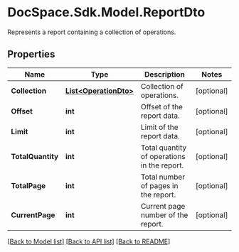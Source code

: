 # DocSpace.Sdk.Model.ReportDto
Represents a report containing a collection of operations.

## Properties

Name | Type | Description | Notes
------------ | ------------- | ------------- | -------------
**Collection** | [**List&lt;OperationDto&gt;**](OperationDto.md) | Collection of operations. | [optional] 
**Offset** | **int** | Offset of the report data. | [optional] 
**Limit** | **int** | Limit of the report data. | [optional] 
**TotalQuantity** | **int** | Total quantity of operations in the report. | [optional] 
**TotalPage** | **int** | Total number of pages in the report. | [optional] 
**CurrentPage** | **int** | Current page number of the report. | [optional] 

[[Back to Model list]](../README.md#documentation-for-models) [[Back to API list]](../README.md#documentation-for-api-endpoints) [[Back to README]](../README.md)

